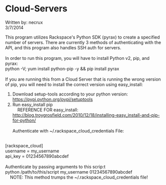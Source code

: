 Cloud-Servers
=============

Written by: necrux<br>
3/7/2014

This program utilizes Rackspace's Python SDK (pyrax) to create a specified number of servers. There are currently 3 methods of authenticating with the API, and this program also handles SSH auth for servers.
<br><br>
In order to run this program, you will have to install Python v2, pip, and pyrax:<br>
python -V; yum install python-pip -y && pip install pyrax
<br><br>
If you are running this from a Cloud Server that is running the wrong version of pip, you will need to install the correct version using easy_install:<br>
1) Download setup-tools according to your python version: https://pypi.python.org/pypi/setuptools<br>
2) Run easy_install pip<br>
&nbsp;&nbsp;&nbsp;&nbsp;REFERENCE FOR easy_install: http://blog.troygrosfield.com/2010/12/18/installing-easy_install-and-pip-for-python/
<br><br>
Authenticate with ~/.rackspace_cloud_credentials File:
<br>
[rackspace_cloud]<br>
username = my_username<br>
api_key = 01234567890abcdef
<br><br>
Authenticate by passing arguments to this scrip:t
<br>
python /path/to/this/script my_username 01234567890abcdef<br>
&nbsp;&nbsp;&nbsp;&nbsp;NOTE: This method trumps the ~/.rackspace_cloud_credentials file!

